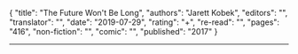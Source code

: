 {
"title": "The Future Won't Be Long",
"authors": "Jarett Kobek",
"editors": "",
"translator": "",
"date": "2019-07-29",
"rating": "+",
"re-read": "",
"pages": "416",
"non-fiction": "",
"comic": "",
"published": "2017"
}

---
